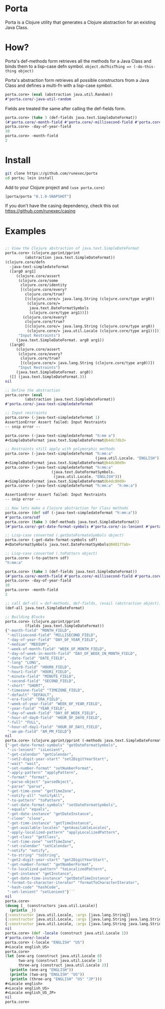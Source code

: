 Porta
=====

Porta is a Clojure utility that generates a Clojure abstraction
for an existing Java Class.

How?
=====

Porta's def-methods form retrieves all the methods for a Java
Class and binds them to a lisp-case defn symbol.
```object.doThisThing => (-do-this-thing object)```

Porta's abstraction form retrieves all possible constructors
from a Java Class and defines a multi-fn with a lisp-case symbol.
```clojure
porta.core> (eval (abstraction java.util.Random))
#'porta.core/-java-util-random
```

Fields are treated the same after calling the def-fields form.
```clojure
porta.core> (take 3 (def-fields java.text.SimpleDateFormat))
(#'porta.core/-month-field #'porta.core/-millisecond-field #'porta.core/-day-of-year-field)
porta.core> -day-of-year-field
10
porta.core> -month-field
2
```

Install
=====

```bash
git clone https://github.com/runexec/porta
cd porta; lein install
```

Add to your Clojure project and ```(use porta.core)```
```clojure
[porta/porta "0.1.0-SNAPSHOT"]
```

If you don't have the casing dependency, check this out https://github.com/runexec/casing

Examples
=====

```clojure

;; View the Clojure abstraction of java.text.SimpleDateFormat
porta.core> (clojure.pprint/pprint
	     (abstraction java.text.SimpleDateFormat))
(clojure.core/defn
  -java-text-simpledateformat
  ([arg0 arg1]
     (clojure.core/assert
      (clojure.core/some
       clojure.core/identity
       [(clojure.core/every?
         clojure.core/true?
         [(clojure.core/= java.lang.String (clojure.core/type arg0))
          (clojure.core/=
           java.text.DateFormatSymbols
           (clojure.core/type arg1))])
        (clojure.core/every?
         clojure.core/true?
         [(clojure.core/= java.lang.String (clojure.core/type arg0))
          (clojure.core/= java.util.Locale (clojure.core/type arg1))])])
      "Input Restraints")
     (java.text.SimpleDateFormat. arg0 arg1))
  ([arg0]
     (clojure.core/assert
      (clojure.core/every?
       clojure.core/true?
       [(clojure.core/= java.lang.String (clojure.core/type arg0))])
      "Input Restraints")
     (java.text.SimpleDateFormat. arg0))
  ([] (java.text.SimpleDateFormat.)))
nil

;; Define the abstraction
porta.core> (eval
	     (abstraction java.text.SimpleDateFormat))
#'porta.core/-java-text-simpledateformat

;; Input restraints
porta.core> (-java-text-simpledateformat 1)
AssertionError Assert failed: Input Restraints
-- snip error --

porta.core> (-java-text-simpledateformat "h:mm a")
#<SimpleDateFormat java.text.SimpleDateFormat@b4dc7db3>

;; Restraints still apply with polymorphic methods
porta.core> (-java-text-simpledateformat "h:mm:a"
                                         (java.util.Locale. "ENGLISH"))
#<SimpleDateFormat java.text.SimpleDateFormat@b4dc80d9>
porta.core> (-java-text-simpledateformat "h:mm:a" 
					 (java.text.DateFormatSymbols.
					  (java.util.Locale. "ENGLISH")))
#<SimpleDateFormat java.text.SimpleDateFormat@b4dc80d9>
porta.core> (-java-text-simpledateformat "h:mm:a"  "h:mm:a")

AssertionError Assert failed: Input Restraints
-- snip error --

;; Now lets make a Clojure abstraction for Class methods
porta.core> (def sdf (-java-text-simpledateformat "h:mm:a"))
#'porta.core/sdf
porta.core> (take 3 (def-methods java.text.SimpleDateFormat))
(#'porta.core/-get-date-format-symbols #'porta.core/-is-lenient #'porta.core/-get-calendar)

;; Lisp-case converted (.getDateFormateSymbols object)
porta.core> (-get-date-format-symbols sdf)
#<DateFormatSymbols java.text.DateFormatSymbols@840177ab>

;; Lisp-case converted (.toPattern object)
porta.core> (-to-pattern sdf)
"h:mm:a"

porta.core> (take 3 (def-fields java.text.SimpleDateFormat))
(#'porta.core/-month-field #'porta.core/-millisecond-field #'porta.core/-day-of-year-field)
porta.core> -day-of-year-field
10
porta.core> -month-field
2

;; call def-all = def-methods, def-fields, (evail (abstraction object))
(def-all java.text.SimpleDateFormat)

;; Building Blocks
porta.core> (clojure.pprint/pprint
	     (fields java.text.SimpleDateFormat))
{"-month-field" "MONTH_FIELD",
 "-millisecond-field" "MILLISECOND_FIELD",
 "-day-of-year-field" "DAY_OF_YEAR_FIELD",
 "-medium" "MEDIUM",
 "-week-of-month-field" "WEEK_OF_MONTH_FIELD",
 "-day-of-week-in-month-field" "DAY_OF_WEEK_IN_MONTH_FIELD",
 "-date-field" "DATE_FIELD",
 "-long" "LONG",
 "-hour0-field" "HOUR0_FIELD",
 "-hour1-field" "HOUR1_FIELD",
 "-minute-field" "MINUTE_FIELD",
 "-second-field" "SECOND_FIELD",
 "-short" "SHORT",
 "-timezone-field" "TIMEZONE_FIELD",
 "-default" "DEFAULT",
 "-era-field" "ERA_FIELD",
 "-week-of-year-field" "WEEK_OF_YEAR_FIELD",
 "-year-field" "YEAR_FIELD",
 "-day-of-week-field" "DAY_OF_WEEK_FIELD",
 "-hour-of-day0-field" "HOUR_OF_DAY0_FIELD",
 "-full" "FULL",
 "-hour-of-day1-field" "HOUR_OF_DAY1_FIELD",
 "-am-pm-field" "AM_PM_FIELD"}
nil
porta.core> (clojure.pprint/pprint (-methods java.text.SimpleDateFormat))
{"-get-date-format-symbols" "getDateFormatSymbols",
 "-is-lenient" "isLenient",
 "-get-calendar" "getCalendar",
 "-set2-digit-year-start" "set2DigitYearStart",
 "-wait" "wait",
 "-set-number-format" "setNumberFormat",
 "-apply-pattern" "applyPattern",
 "-format" "format",
 "-parse-object" "parseObject",
 "-parse" "parse",
 "-get-time-zone" "getTimeZone",
 "-notify-all" "notifyAll",
 "-to-pattern" "toPattern",
 "-set-date-format-symbols" "setDateFormatSymbols",
 "-equals" "equals",
 "-get-date-instance" "getDateInstance",
 "-clone" "clone",
 "-get-time-instance" "getTimeInstance",
 "-get-available-locales" "getAvailableLocales",
 "-apply-localized-pattern" "applyLocalizedPattern",
 "-get-class" "getClass",
 "-set-time-zone" "setTimeZone",
 "-set-calendar" "setCalendar",
 "-notify" "notify",
 "-to-string" "toString",
 "-get2-digit-year-start" "get2DigitYearStart",
 "-get-number-format" "getNumberFormat",
 "-to-localized-pattern" "toLocalizedPattern",
 "-get-instance" "getInstance",
 "-get-date-time-instance" "getDateTimeInstance",
 "-format-to-character-iterator" "formatToCharacterIterator",
 "-hash-code" "hashCode",
 "-set-lenient" "setLenient"}```
nil
porta.core>
(doseq [_ (constructors java.util.Locale)] 
  (println _))
{:constructor java.util.Locale, :args [java.lang.String]}
{:constructor java.util.Locale, :args [java.lang.String java.lang.String]}
{:constructor java.util.Locale, :args [java.lang.String java.lang.String java.lang.String]}
nil
porta.core> (def -locale (construct java.util.Locale 1))
#'porta.core/-locale
porta.core> (-locale "ENGLISH" "US")
#<Locale english_US>
porta.core> 
(let [one-arg (construct java.util.Locale 0)
      two-arg (construct java.util.Locale 1)
      three-arg (construct java.util.Locale 2)]
  (println (one-arg "ENGLISH"))
  (println (two-arg "ENGLISH" "US"))
  (println (three-arg "ENGLISH" "US" "JP")))
#<Locale english>
#<Locale english_US>
#<Locale english_US_JP>
nil
porta.core> 

